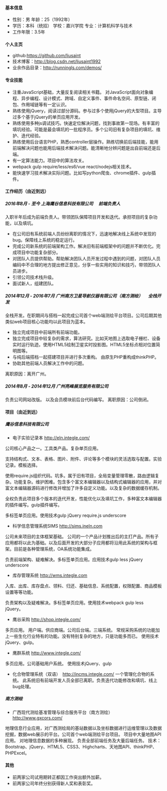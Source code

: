 #### 基本信息

 * 性别：男        年龄：25（1992年）
 * 学历：本科（统招）        学校：嘉兴学院         专业：计算机科学与技术
 * 工作年限：3.5年
 

#### 个人主页

* github:https://github.com/liusaint
* 技术博客：http://blog.csdn.net/liusaint1992
* 业余作品目录：http://runningls.com/demos/

#### 专业技能

* 注重JavaScript基础，大量反复阅读相关书籍。 对JavaScript面向对象编程、异步编程、设计模式、跨域、自定义事件、事件命名空间、原型链、闭包、作用域链等有一定认识。
* 熟练使用jQuery，阅读过部分源码。参与过多个使用jQuery的大型项目。主导过多个基于jQuery的单页应用开发。
* 熟练使用多种js调试技巧。快速定位解决问题，找到事故第一现场。有丰富的填坑经验。可能是最会填坑的一批程序员。多个公司旧有复杂项目的填坑、维护、迭代经验。
* 熟练使用后台语言PHP，熟悉controller层操作。熟练切换前后端技能，能用前端解决问题也能用后端技术解决问题。能清晰地分辨问题是出自前端还是后端。
* 有一定算法能力。项目中的算法攻关。
* webpack gulp require/less/es6/vue react/nodejs相关技术。
* 能快速学习技术解决实际问题。比如写python爬虫、chrome插件、gulp插件。

#### 工作经历（由近到远）

#####  2016年8月 - 至今  上海鹰谷信息科技有限公司 　前端负责人

入职半年后成为前端负责人。带领团队保障项目开发和迭代。承担项目的复杂功能，以及填坑。

* 在公司旧有系统前端人员纷纷离职的情况下，迅速地解决线上系统中发现的bug。保障线上系统的稳定运行。
* 完成公司新系统的前端架构工作。解决旧有前端框架中的问题并不断优化。完成项目中功能复杂部分。
* 对团队人员提供帮助。帮助解决团队人员开发过程中遇到的问题，对团队人员编码中不合理的地方提出修正意见，分享一些实用的知识和技巧，带领团队人员进步。
* 引领公司技术栈升级。
* 面试新人，组建团队。


#####  2014年12月 - 2016年7月  广州南方卫星导航仪器有限公司（南方测绘） 　全栈开发

全栈开发。在职期间与搭档一起完成公司首个web端测绘平台项目。公司后期其他类似web项目核心功能均以此项目为蓝本。

* 独立完成项目中前端所有前端功能。
* 独立完成项目中较复杂的需求，算法研究。比如天地图上选取电子栅栏、设备实时运行轨迹。使用HTML5绘制卫星实时投影图。HTML5坐标点相对位置简明图等。
* 与纯后端搭档一起搭建项目并进行多次重构。 由原生PHP重构成thinkPHP。
* 协助其他前端人员解决工作中的问题。

离职原因：离开广州。

#####  2014年8月 - 2014年12月  广州亮峰展览服务有限公司  
负责公司网站改版。 以及会员模块前后台代码编写。
离职原因：公司倒闭。

#### 项目（由近到远）

##### 鹰谷信息科技有限公司

* 电子实验记录本  http://eln.integle.com/

公司核心产品之一。工具类产品。复杂单页应用。

支持结构式、文本、表格、图片、附件、评论等多个模块的灵活选取与配置。实验记录。模板选择。

使用require.js组织代码。坑多。属于旧有项目，全局变量管理零散，路由逻辑复杂。功能复杂。维护困难。包含多个富文本编辑器以及结构式编辑器的应用，并对富文本编辑器源码进行修改并增加了许多自定义功能。以及复杂的数据缓存机制。

全权负责此项目多个版本的迭代开发，性能优化以及填坑工作，多种富文本编辑器的插件编写。gulp插件编写。

多标签单页应用。使用技术gulp jQuery require.js underscore


* 科学信息管理系统SIMS  http://sims.ineln.com 

公司未来项目的主体框架基础。 公司的一个产品计划推出后的主打产品。所有子应用都将以此为基础。以及后面开发的大部分子应用都将沿用此系统的架构与框架。目前是各种管理系统，OA系统功能集成。

负责前端架构、疑难解决。多标签单页应用。应用技术gulp less jQuery underscore


* 库存管理系统 http://wms.integle.com

入库、出库、库存盘点、领料、归还、基础信息、系统配置，权限配置、商品模板设置等等功能。

负责架构以及疑难解决。多标签单页应用。使用技术webpack gulp less jQuery。

* 鹰谷采购  http://shop.integle.com/

多页应用。 用户端。供应商端。公司后台端。三端系统。
常规采购系统的功能加上一些生化行业特有的功能。没有特别复杂的地方，只是功能多而已。
使用技术jQuery、gulp。

* 鹰群系统  http://www.integle.com/

多页应用。公司基础用户系统。
使用技术jQuery、gulp

* 化合物管理系统（双语）　http://incms.integle.com/
一个管理化合物的系统。
此系统旧有前端开发人员全部已离职。负责迭代功能修改和填坑、线上bug处理。


##### 南方测绘

* 广西现代测绘基准管理与综合服务平台（南方测绘）http://www.gxcors.com/

地理信息行业应用，对广西测绘局的基站数据以及坐标数据进行运维管理以及数据挖掘，数据web展示的平台。公司首个web端测绘平台项目。
项目中大量地图API应用。
对地理信息数据的多种展现。
负责全部前端任务及大量后端任务。
技术：Bootstrap、jQuery、HTML5、CSS3、Highcharts、天地图API、thinkPHP、PHPExcel。

#### 其他
* 前两家公司试用期转正都因工作突出额外加薪。
* 前两家公司年终分别获得新人奖和表彰奖。


